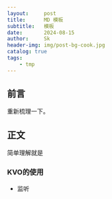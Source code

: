 ```yaml
---
layout:     post
title:      MD 模板
subtitle:   模板
date:       2024-08-15
author:     Sk
header-img: img/post-bg-cook.jpg
catalog: true
tags:
    - tmp
---
```


## 前言

重新梳理一下。



## 正文


简单理解就是

### KVO的使用

- 监听

